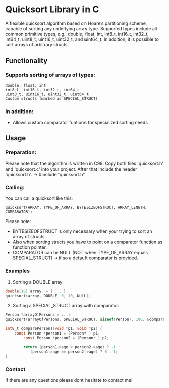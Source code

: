 # Quicksort Library in C

A flexible quicksort algorithm based on Hoare’s partitioning scheme, capable of sorting any underlying array type.
Supported types include all common primitive types, e.g., double, float, int, int8_t, int16_t, int32_t, int64_t, uint8_t, uint16_t, uint32_t, and uint64_t.
In addition, it is possible to sort arrays of arbitrary structs.

## Functionality

### Supports sorting of arrays of types:
	double, float, int
	int8_t, int16_t, int32_t, int64_t
	uint8_t, uint16_t, uint32_t, uint64_t
	Custom structs (marked as SPECIAL_STRUCT)

### In addition:

- Allows custom comparator funtions for specialized sorting needs

## Usage

### Preparation:

Please note that the algorithm is written in C99.
Copy both files 'quicksort.h' and 'quicksort.c' into your project. After that include the header 'quicksort.h'.
-> #include "quicksort.h"

### Calling:

You can call a quicksort like this:

	quicksort(ARRAY, TYPE_OF_ARRAY, BYTESIZEOFSTRUCT, ARRAY_LENGTH, COMPARATOR);

Please note:
- BYTESIZEOFSTRUCT is only necessary when your trying to sort an array of structs.
- Also when sorting structs you have to point on a comparator function as function pointer.
- COMPARATOR can be NULL (NOT when TYPE_OF_ARRAY equals SPECIAL_STRUCT) -> if so a default comparator is provided.

### Examples

1. Sorting a DOUBLE array:

```c
double[10] array  = { ... };
quicksort(array, DOUBLE, 0, 10, NULL);
```

2. Sorting a SPECIAL_STRUCT array with comparator:

```c
Person *arrayOfPersons = ...;
quicksort(arrayOfPersons, SPECIAL_STRUCT, sizeof(Person), 100, &comparePersons);

int8_t comparePersons(void *p1, void *p2) {
	const Person *person1 = (Person* ) p1;
       	const Person *person2 = (Person* ) p2;

        return (person1->age < person2->age) ? -1 :
           (person1->age == person2->age) ? 0 : 1;
}
```

### Contact

If there are any questions please dont hesitate to contact me!






	
    
   

   
   

